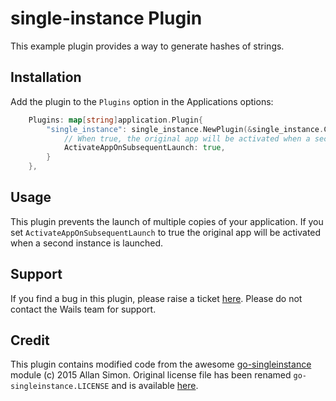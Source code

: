 # single-instance Plugin

This example plugin provides a way to generate hashes of strings.

## Installation

Add the plugin to the `Plugins` option in the Applications options:

```go
    Plugins: map[string]application.Plugin{
        "single_instance": single_instance.NewPlugin(&single_instance.Config{
            // When true, the original app will be activated when a second instance is launched
            ActivateAppOnSubsequentLaunch: true,
        }
    },
```

## Usage

This plugin prevents the launch of multiple copies of your application. 
If you set `ActivateAppOnSubsequentLaunch` to true the original app will be activated when a second instance is launched.

## Support

If you find a bug in this plugin, please raise a ticket [here](https://github.com/plugin/repository). 
Please do not contact the Wails team for support.

## Credit

This plugin contains modified code from the awesome [go-singleinstance](https://github.com/allan-simon/go-singleinstance) module (c) 2015 Allan Simon.
Original license file has been renamed `go-singleinstance.LICENSE` and is available [here](./singleinstance_LICENSE).